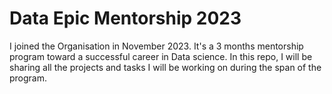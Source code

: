 # Data Epic Mentorship 2023
I joined the Organisation in November 2023. It's a 3 months mentorship program toward a successful career in Data science.
In this repo, I will be sharing all the projects and tasks I will be working on during the span of the program.
